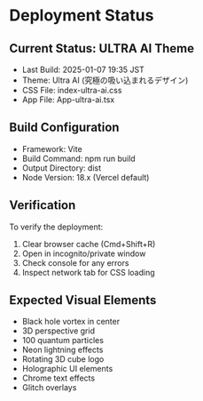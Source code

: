 # Deployment Status

## Current Status: ULTRA AI Theme
- Last Build: 2025-01-07 19:35 JST
- Theme: Ultra AI (究極の吸い込まれるデザイン)
- CSS File: index-ultra-ai.css
- App File: App-ultra-ai.tsx

## Build Configuration
- Framework: Vite
- Build Command: npm run build
- Output Directory: dist
- Node Version: 18.x (Vercel default)

## Verification
To verify the deployment:
1. Clear browser cache (Cmd+Shift+R)
2. Open in incognito/private window
3. Check console for any errors
4. Inspect network tab for CSS loading

## Expected Visual Elements
- Black hole vortex in center
- 3D perspective grid
- 100 quantum particles
- Neon lightning effects
- Rotating 3D cube logo
- Holographic UI elements
- Chrome text effects
- Glitch overlays
